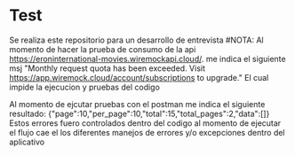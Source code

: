 # Test
Se realiza este repositorio para un desarrollo de entrevista
#NOTA:
Al momento de hacer la prueba de consumo de la api https://eroninternational-movies.wiremockapi.cloud/. me indica el siguiente msj
"Monthly request quota has been exceeded. Visit https://app.wiremock.cloud/account/subscriptions to upgrade."
El cual impide la ejecucion y pruebas del codigo

Al momento de ejcutar pruebas con el postman me indica el siguiente resultado: {"page":10,"per_page":10,"total":15,"total_pages":2,"data":[]}
Estos errores fuero controlados dentro del codigo al momento de ejecutar el flujo cae el los diferentes manejos de errores y/o excepciones dentro del aplicativo
